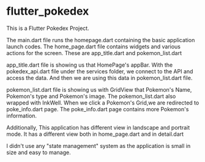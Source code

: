 # flutter_pokedex

This is a Flutter Pokedex Project.

The main.dart file runs the homepage.dart containing the basic application launch codes. The home_page.dart file contains widgets and various actions for the screen. These are app_title.dart and pokemon_list.dart

app_title.dart file is showing us that HomePage's appBar.
With the pokedex_api.dart file under the services folder, we connect to the API and access the data. And then we are using this data in pokemon_list.dart file.

pokemon_list.dart file is showing us with GridView that Pokemon's Name, Pokemon's type and Pokemon's image.
The pokemon_list.dart also wrapped with InkWell.
When we click a Pokemon's Grid,we are redirected to poke_info.dart page. 
The poke_info.dart page contains more Pokemon's information.

Additionally, This application has different view in landscape and portrait mode.
It has a different view both in home_page.dart and in detail.dart

I didn't use any "state management" system as the application is small in size and easy to manage.
